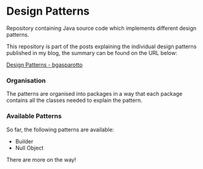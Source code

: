 # Design Patterns

Repository containing Java source code which implements different design patterns.

This repository is part of the posts explaining the individual design patterns published in my blog, the summary can be found on the URL below:

[Design Patterns - bgasparotto](https://bgasparotto.com/design-patterns)

### Organisation

The patterns are organised into packages in a way that each package contains all the classes needed to explain the pattern.

### Available Patterns

So far, the following patterns are available:

 - Builder
 - Null Object

There are more on the way!
